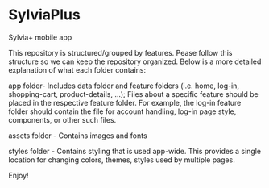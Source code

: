 # SylviaPlus
Sylvia+ mobile app

This repository is structured/grouped by features. Pease follow this structure so we can keep
the repository organized. Below is a more detailed explanation of what each folder contains:

app folder- Includes data folder and feature folders (i.e. home, log-in, shopping-cart, product-details, ...);
            Files about a specific feature should be placed in the respective feature folder. For example,
            the log-in feature folder should contain the file for account handling, log-in page style,
            components, or other such files.
            
assets folder - Contains images and fonts

styles folder - Contains styling that is used app-wide. This provides a single location for changing colors, themes,
                styles used by multiple pages.

Enjoy!
